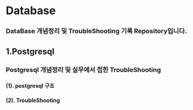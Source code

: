 # Database
### DataBase 개념정리 및 TroubleShooting 기록 Repository입니다.

##  1.Postgresql
### Postgresql 개념정리 및 실무에서 접한 TroubleShooting
#### (1). postgresql 구조
#### (2). TroubleShooting